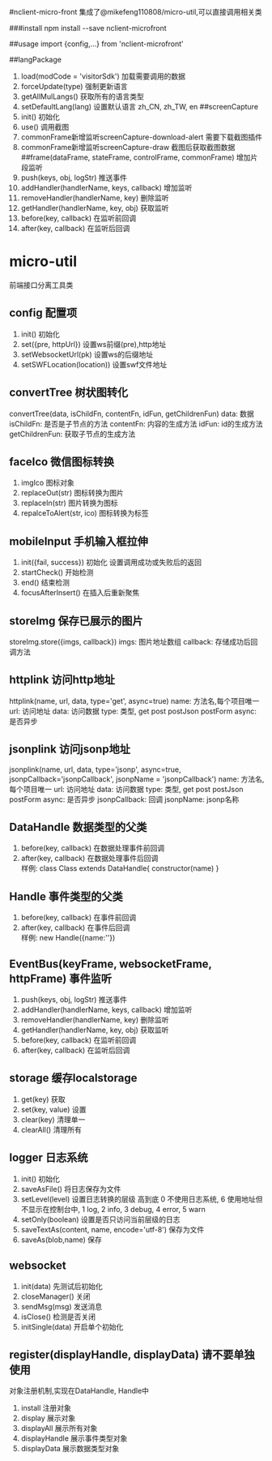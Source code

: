 #nclient-micro-front
集成了@mikefeng110808/micro-util,可以直接调用相关类

###install
npm install --save nclient-microfront

##usage
import {config,...} from 'nclient-microfront'

##langPackage
1. load(modCode = 'visitorSdk') 加载需要调用的数据
2. forceUpdate(type) 强制更新语言
3. getAllMulLangs() 获取所有的语言类型
4. setDefaultLang(lang) 设置默认语言 zh_CN, zh_TW, en
##screenCapture
1. init() 初始化  
2. use() 调用截图
3. commonFrame新增监听screenCapture-download-alert 需要下载截图插件
4.  commonFrame新增监听screenCapture-draw 截图后获取截图数据
##frame(dataFrame, stateFrame, controlFrame, commonFrame) 增加片段监听
1. push(keys, obj, logStr) 推送事件
2. addHandler(handlerName, keys, callback) 增加监听
3. removeHandler(handlerName, key) 删除监听
4. getHandler(handlerName, key, obj) 获取监听
5. before(key, callback) 在监听前回调  
6. after(key, callback) 在监听后回调  
   
# micro-util
前端接口分离工具类

## config 配置项  
1. init() 初始化  
2. set({pre, httpUrl}) 设置ws前缀(pre),http地址  
3. setWebsocketUrl(pk) 设置ws的后缀地址  
4. setSWFLocation(location)) 设置swf文件地址  
## convertTree 树状图转化  
convertTree(data, isChildFn, contentFn, idFun, getChildrenFun)
data: 数据
isChildFn: 是否是子节点的方法
contentFn: 内容的生成方法
idFun: id的生成方法
getChildrenFun: 获取子节点的生成方法
## faceIco 微信图标转换  
1. imgIco 图标对象
2. replaceOut(str) 图标转换为图片
3. replaceIn(str) 图片转换为图标
4. repalceToAlert(str, ico) 图标转换为标签
##  mobileInput 手机输入框拉伸
1. init({fail, success}) 初始化 设置调用成功或失败后的返回
2. startCheck() 开始检测
3. end() 结束检测
6. focusAfterInsert() 在插入后重新聚焦
##  storeImg 保存已展示的图片
storeImg.store({imgs, callback}) 
imgs: 图片地址数组
callback: 存储成功后回调方法
##  httplink 访问http地址
httplink(name, url, data, type='get', async=true)
name: 方法名,每个项目唯一
url: 访问地址
data: 访问数据
type: 类型, get post postJson postForm
async: 是否异步
##  jsonplink 访问jsonp地址
jsonplink(name, url, data, type='jsonp', async=true, jsonpCallback='jsonpCallback', jsonpName = 'jsonpCallback')
name: 方法名,每个项目唯一
url: 访问地址
data: 访问数据
type: 类型, get post postJson postForm
async: 是否异步
jsonpCallback: 回调
jsonpName: jsonp名称
##  DataHandle 数据类型的父类
1. before(key, callback) 在数据处理事件前回调 
2. after(key, callback) 在数据处理事件后回调  
样例:
class Class extends DataHandle{
  constructor(name)
}
##  Handle 事件类型的父类
1. before(key, callback) 在事件前回调 
2. after(key, callback) 在事件后回调  
样例:
new Handle({name:''})
##  EventBus(keyFrame, websocketFrame, httpFrame) 事件监听
1. push(keys, obj, logStr) 推送事件
2. addHandler(handlerName, keys, callback) 增加监听
3. removeHandler(handlerName, key) 删除监听
4. getHandler(handlerName, key, obj) 获取监听
5. before(key, callback) 在监听前回调  
6. after(key, callback) 在监听后回调  
## storage 缓存localstorage
1. get(key) 获取
2. set(key, value) 设置
3. clear(key) 清理单一
4. clearAll() 清理所有
##  logger 日志系统
1. init() 初始化
2. saveAsFile() 将日志保存为文件
3. setLevel(level) 设置日志转换的层级 高到底 0 不使用日志系统, 6 使用地址但不显示在控制台中, 1 log, 2 info, 3 debug, 4 error, 5 warn
4. setOnly(boolean) 设置是否只访问当前层级的日志
5. saveTextAs(content, name, encode='utf-8') 保存为文件
6. saveAs(blob,name) 保存
## websocket 
1. init(data) 先测试后初始化
2. closeManager() 关闭
3. sendMsg(msg) 发送消息
4. isClose() 检测是否关闭
5. initSingle(data) 开启单个初始化
## register(displayHandle, displayData) 请不要单独使用
对象注册机制,实现在DataHandle, Handle中
1. install 注册对象
2. display 展示对象
3. displayAll 展示所有对象
4. displayHandle 展示事件类型对象
5. displayData 展示数据类型对象
